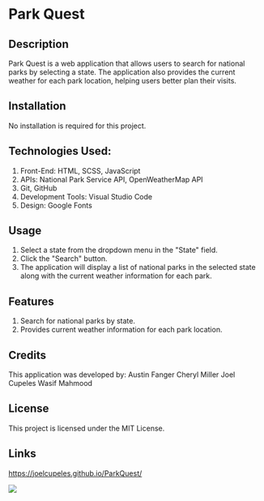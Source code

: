 # Park Quest

## Description
Park Quest is a web application that allows users to search for national parks by selecting a state. The application also provides the current weather for each park location, helping users better plan their visits.

## Installation
No installation is required for this project. 

## Technologies Used:
1. Front-End: HTML, SCSS, JavaScript
2. APIs: National Park Service API, OpenWeatherMap API
3. Git, GitHub
4. Development Tools: Visual Studio Code 
5. Design: Google Fonts


## Usage
1. Select a state from the dropdown menu in the "State" field.
2. Click the "Search" button.
3. The application will display a list of national parks in the selected state along with the  current weather information for each park.

## Features
1. Search for national parks by state.
2. Provides current weather information for each park location.

## Credits
This application was developed by: 
Austin Fanger
Cheryl Miller
Joel Cupeles
Wasif Mahmood

## License
This project is licensed under the MIT License. 

## Links
https://joelcupeles.github.io/ParkQuest/

![](https://github.com/JoelCupeles/ParkQuest/blob/15f2c3202ec531470f27937ea65274cd8beb573d/assets/Page%20Screenshoot.png)
